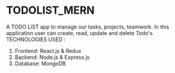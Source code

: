 # TODOLIST_MERN
A TODO LIST app to manage our tasks, projects, teamwork. In this application user can create, read, update and delete Todo's.
   TECHNOLOGIES USED : 
   1. Frontend: React.js & Redux
   2. Backend: Node.js & Express.js
   3. Database: MongoDB
